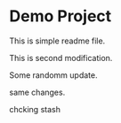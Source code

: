 # Demo Project
This is simple readme file.

This is second modification.

Some randomm update.

same changes.


chcking stash